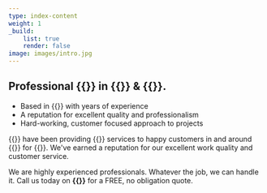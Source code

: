 ```yaml
---
type: index-content
weight: 1
_build:
    list: true
    render: false
image: images/intro.jpg
---
```


## Professional **{{<seo>}}** in {{<towncity>}} &amp; {{<county>}}.

* Based in {{<towncity>}} with years of experience
* A reputation for excellent quality and professionalism
* Hard-working, customer focused approach to projects

{{<company>}} have been providing {{<industry>}} services to happy customers in and around {{<towncity>}} for {{<years>}}. We've earned a reputation for our excellent work quality and customer service.

We are highly experienced professionals. Whatever the job, we can handle it. Call us today on **{{<phone>}}** for a FREE, no obligation quote.



